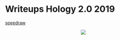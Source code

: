 # Writeups Hology 2.0 2019

[speedraw](https://github.com/muhammadhendro/CTF-Writeups/blob/master/2019/Hology2.0_2019/Writeup_Hology2019_speedraw.pdf)

<p align="center"><img src="compfest11.png"></p>
